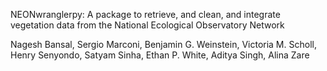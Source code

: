 NEONwranglerpy: A package to retrieve,  and clean, and integrate vegetation data from the National Ecological Observatory Network

Nagesh Bansal, Sergio Marconi, Benjamin G. Weinstein, Victoria M. Scholl, Henry Senyondo, Satyam Sinha, Ethan P. White, Aditya Singh, Alina Zare
